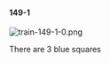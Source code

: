 #### 149-1
![train-149-1-0.png](https://github.com/lil-lab/nlvr/raw/master/nlvr/train/images/69/train-149-1-0.png "train-149-1-0.png")

There are 3 blue squares